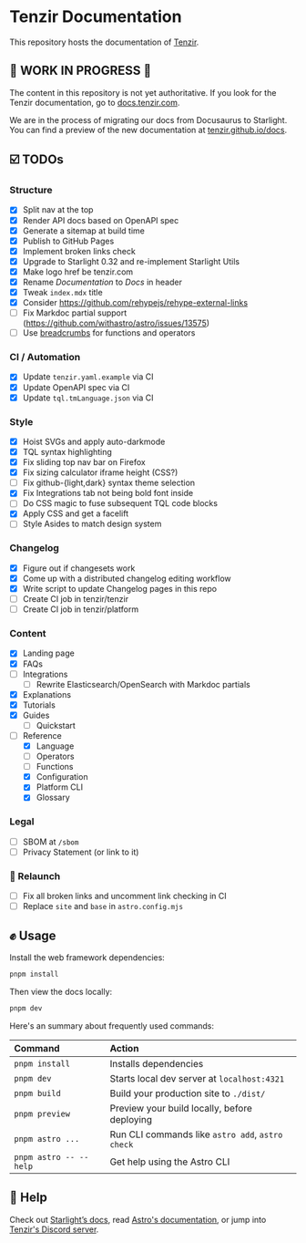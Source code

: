 # Tenzir Documentation

This repository hosts the documentation of [Tenzir](https://tenzir.com).

## 🚧 WORK IN PROGRESS 🚧  

The content in this repository is not yet authoritative. If you look for the
Tenzir documentation, go to [docs.tenzir.com](https://docs.tenzir.com).

We are in the process of migrating our docs from Docusaurus to Starlight. You
can find a preview of the new documentation at
[tenzir.github.io/docs](https://tenzir.github.io/docs).

## ☑️ TODOs

### Structure

- [x] Split nav at the top
- [x] Render API docs based on OpenAPI spec
- [x] Generate a sitemap at build time
- [x] Publish to GitHub Pages
- [x] Implement broken links check
- [x] Upgrade to Starlight 0.32 and re-implement Starlight Utils
- [x] Make logo href be tenzir.com
- [x] Rename *Documentation* to *Docs* in header
- [x] Tweak `index.mdx` title
- [x] Consider https://github.com/rehypejs/rehype-external-links
- [ ] Fix Markdoc partial support (https://github.com/withastro/astro/issues/13575)
- [ ] Use [breadcrumbs](https://docs.astro-breadcrumbs.kasimir.dev/) for
      functions and operators

### CI / Automation

- [x] Update `tenzir.yaml.example` via CI
- [x] Update OpenAPI spec via CI
- [x] Update `tql.tmLanguage.json` via CI

### Style

- [x] Hoist SVGs and apply auto-darkmode
- [x] TQL syntax highlighting
- [x] Fix sliding top nav bar on Firefox
- [x] Fix sizing calculator iframe height (CSS?)
- [ ] Fix github-{light,dark} syntax theme selection
- [x] Fix Integrations tab not being bold font inside
- [ ] Do CSS magic to fuse subsequent TQL code blocks
- [x] Apply CSS and get a facelift
- [ ] Style Asides to match design system

### Changelog

- [x] Figure out if changesets work
- [x] Come up with a distributed changelog editing workflow
- [x] Write script to update Changelog pages in this repo
- [ ] Create CI job in tenzir/tenzir
- [ ] Create CI job in tenzir/platform

### Content

- [x] Landing page
- [x] FAQs
- [ ] Integrations
  - [ ] Rewrite Elasticsearch/OpenSearch with Markdoc partials
- [x] Explanations
- [x] Tutorials
- [x] Guides
  - [ ] Quickstart
- [ ] Reference
  - [x] Language
  - [ ] Operators
  - [ ] Functions
  - [x] Configuration
  - [x] Platform CLI
  - [x] Glossary

### Legal

- [ ] SBOM at `/sbom`
- [ ] Privacy Statement (or link to it)

### 🚀 Relaunch

- [ ] Fix all broken links and uncomment link checking in CI
- [ ] Replace `site` and `base` in `astro.config.mjs`

## ✊ Usage

Install the web framework dependencies:

```bash
pnpm install
```

Then view the docs locally:

```bash
pnpm dev
```

Here's an summary about frequently used commands:

| Command                   | Action                                           |
| :------------------------ | :----------------------------------------------- |
| `pnpm install`            | Installs dependencies                            |
| `pnpm dev`                | Starts local dev server at `localhost:4321`      |
| `pnpm build`              | Build your production site to `./dist/`          |
| `pnpm preview`            | Preview your build locally, before deploying     |
| `pnpm astro ...`          | Run CLI commands like `astro add`, `astro check` |
| `pnpm astro -- --help`    | Get help using the Astro CLI                     |

## 🙋 Help

Check out [Starlight’s docs](https://starlight.astro.build/), read [Astro's
documentation](https://docs.astro.build), or jump into [Tenzir's Discord
server](https://docs.tenzir.com/discord).

